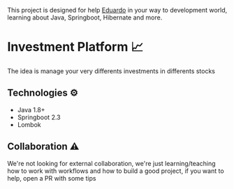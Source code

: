 This project is designed for help [Eduardo](https://github.com/eduardocampigoto) in your way to development world, learning about Java, Springboot, Hibernate and more.

# Investment Platform :chart_with_upwards_trend:
The idea is manage your very differents investments in differents stocks

## Technologies :gear:
- Java 1.8+
- Springboot 2.3
- Lombok

## Collaboration :warning:
We're not looking for external collaboration, we're just learning/teaching how to work with workflows and how to build a good project, if you want to help, open a PR with some tips
